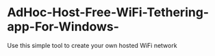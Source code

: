 # AdHoc-Host-Free-WiFi-Tethering-app-For-Windows-
Use this simple tool to create your own hosted WiFi network
